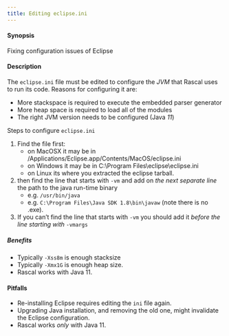 ```yaml
---
title: Editing eclipse.ini
---
```


#### Synopsis

Fixing configuration issues of Eclipse

#### Description

The `eclipse.ini` file must be edited to configure the _JVM_ that Rascal uses to run its code.
Reasons for configuring it are:
* More stackspace is required to execute the embedded parser generator
* More heap space is required to load all of the modules
* The right JVM version needs to be configured (Java _11_)

Steps to configure `eclipse.ini`
1. Find the file  first:
   * on MacOSX it may be in /Applications/Eclipse.app/Contents/MacOS/eclipse.ini
   * on Windows it may be in C:\Program Files\eclipse\eclipse.ini
   * on Linux its where you extracted the eclipse tarball.
2. then find the line that starts with `-vm` and add on _the next separate line_ the path to the java run-time binary
   * e.g. `/usr/bin/java` 
   * e.g. `C:\Program Files\Java SDK 1.8\bin\javaw` (note there is no .exe).
3. If you can’t find the line that starts with `-vm` you should add it _before the line starting with_ `-vmargs`

##### Benefits

* Typically `-Xss8m` is enough stacksize 
* Typically `-Xmx1G` is enough heap size.
* Rascal works with Java 11.

#### Pitfalls

* Re-installing Eclipse requires editing the `ini` file again.
* Upgrading Java installation, and removing the old one, might invalidate the Eclipse configuration.
* Rascal works _only_ with Java 11.